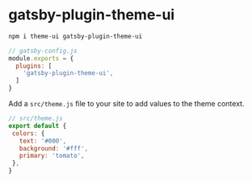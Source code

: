 
# gatsby-plugin-theme-ui

```sh
npm i theme-ui gatsby-plugin-theme-ui
```

```js
// gatsby-config.js
module.exports = {
  plugins: [
    'gatsby-plugin-theme-ui',
  ]
}
```

Add a `src/theme.js` file to your site to add values to the theme context.

 ```js
// src/theme.js
export default {
  colors: {
    text: '#000',
    background: '#fff',
    primary: 'tomato',
  },
}
```

